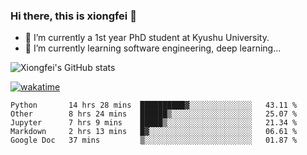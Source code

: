 ### Hi there, this is xiongfei 👋


- 🔭 I’m currently a 1st year PhD student at Kyushu University.
- 🌱 I’m currently learning software engineering, deep learning...

<!--
**Toma62299781/Toma62299781** is a ✨ _special_ ✨ repository because its `README.md` (this file) appears on your GitHub profile.
Here are some ideas to get you started:
-->

![Xiongfei's GitHub stats](https://github-readme-stats.vercel.app/api?username=Toma62299781)


[![wakatime](https://wakatime.com/badge/user/9e8d5516-d162-43e7-9563-87295d455a71.svg)](https://wakatime.com/@9e8d5516-d162-43e7-9563-87295d455a71)

<!--START_SECTION:waka-->
```text
Python       14 hrs 28 mins  ██████████▓░░░░░░░░░░░░░░   43.11 % 
Other        8 hrs 24 mins   ██████▒░░░░░░░░░░░░░░░░░░   25.07 % 
Jupyter      7 hrs 9 mins    █████▒░░░░░░░░░░░░░░░░░░░   21.34 % 
Markdown     2 hrs 13 mins   █▓░░░░░░░░░░░░░░░░░░░░░░░   06.61 % 
Google Doc   37 mins         ▒░░░░░░░░░░░░░░░░░░░░░░░░   01.87 % 
```
<!--END_SECTION:waka-->

